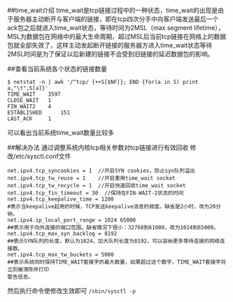 <!--
author: blacknc
head: http://www.blacknc.com/img/2946691162925433.jpg
title: linux系统网络连接出现大量time_wait解决方法
tags: linux TCP 服务器 time_wait
category: linux
status: publish
summary: linux系统网络连接出现大量time_wait解决方法
-->

##time_wait介绍
  time_wait是tcp链接过程中的一种状态，time_wait的出现是由于服务器主动断开与客户端的链接，即在tcp四次分手中向客户端发送最后一个ack包之后就进入time_wait状态，等待时间为2MSL（max segment lifetime），MSL为数据包在网络中的最大生命周期，超过MSL后当前tcp链接在网络上的数据包就全部失效了，这样主动发起断开链接的服务器方进入time_wait状态等待2MSL时间是为了保证以后新建的链接不会受到旧链接的延迟数据包的影响。

##查看当前系统各个状态的链接数量
```
$ netstat -n | awk '/^tcp/ {++S[$NF]}; END {for(a in S) print a,"\t",S[a]}'
TIME_WAIT 	 3597
CLOSE_WAIT 	 1
FIN_WAIT2 	 4
ESTABLISHED 	 151
LAST_ACK 	 1
```
可以看出当前系统time_wait数量比较多

##解决办法
通过调整系统内核tcp相关参数对tcp链接进行有效回收
修改/etc/sysctl.conf文件
```
net.ipv4.tcp_syncookies = 1  //开启SYN cookies，防止syn队列溢出
net.ipv4.tcp_tw_reuse = 1    //开启重用time_wait socket
net.ipv4.tcp_tw_recycle = 1  //开启快速回收time_wait socket
net.ipv4.tcp_fin_timeout = 30  //保持在FIN-WAIT-2状态的时间
net.ipv4.tcp_keepalive_time = 1200
#表示当keepalive起用的时候，TCP发送keepalive消息的频度。缺省是2小时，改为20分钟。
net.ipv4.ip_local_port_range = 1024 65000
##表示用于向外连接的端口范围。缺省情况下很小：32768到61000，改为1024到65000。
net.ipv4.tcp_max_syn_backlog = 8192
##表示SYN队列的长度，默认为1024，加大队列长度为8192，可以容纳更多等待连接的网络连接数。
net.ipv4.tcp_max_tw_buckets = 5000
##表示系统同时保持TIME_WAIT套接字的最大数量，如果超过这个数字，TIME_WAIT套接字将立刻被清除并打印
警告信息。
```
然后执行命令使修改生效即可
```/sbin/sysctl -p```
